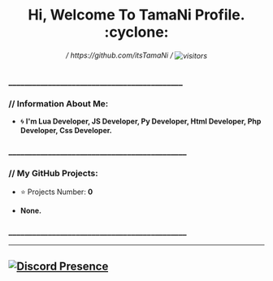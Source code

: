 <p>
   <div align="center">

  </div>
  <h1 align="center"><b>Hi, Welcome To TamaNi Profile.  :cyclone:</b></h1>
  <h6 align="center"> 
      <i>/ https://github.com/itsTamaNi /</i>
    <img align="center" alt="visitors" src="https://gpvc.arturio.dev/itsTamaNi" />
   </h6>
</p>

</p>

  
  ### ____________________________________________

### // Information About Me:
- :cyclone: <strong>I'm Lua Developer, JS Developer, Py Developer, Html Developer, Php Developer, Css Developer.</strong>
### _____________________________________________
### // My GitHub Projects:
- :star: Projects Number: <strong>0<strong>

- <strong>None.<strong>

### _____________________________________________

______________________________________________________
## [![Discord Presence](https://lanyard-profile-readme.vercel.app/api/876094663096930365)](https://discord.com/users/876094663096930365)
